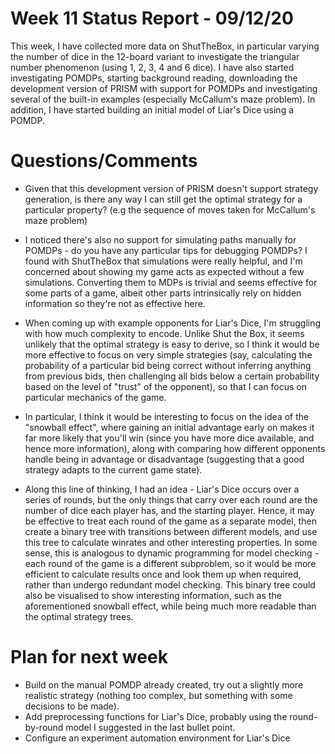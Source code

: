 # Week 11 Status Report - 09/12/20

This week, I have collected more data on ShutTheBox, in particular varying the number of dice in the 12-board variant to investigate the triangular number phenomenon (using 1, 2, 3, 4 and 6 dice). I have also started investigating POMDPs, starting background reading, downloading the development version of PRISM with support for POMDPs and investigating several of the built-in examples (especially McCallum's maze problem). In addition, I have started building an initial model of Liar's Dice using a POMDP.

# Questions/Comments

* Given that this development version of PRISM doesn't support strategy generation, is there any way I can still get the optimal strategy for a particular property? (e.g the sequence of moves taken for McCallum's maze problem)

* I noticed there's also no support for simulating paths manually for POMDPs - do you have any particular tips for debugging POMDPs? I found with ShutTheBox that simulations were really helpful, and I'm concerned about showing my game acts as expected without a few simulations. Converting them to MDPs is trivial and seems effective for some parts of a game, albeit other parts intrinsically rely on hidden information so they're not as effective here.

* When coming up with example opponents for Liar's Dice, I'm struggling with how much complexity to encode. Unlike Shut the Box, it seems unlikely that the optimal strategy is easy to derive, so I think it would be more effective to focus on very simple strategies (say, calculating the probability of a particular bid being correct without inferring anything from previous bids, then challenging all bids below a certain probability based on the level of "trust" of the opponent), so that I can focus on particular mechanics of the game.

* In particular, I think it would be interesting to focus on the idea of the "snowball effect", where gaining an initial advantage early on makes it far more likely that you'll win (since you have more dice available, and hence more information), along with comparing how different opponents handle being in advantage or disadvantage (suggesting that a good strategy adapts to the current game state).

* Along this line of thinking, I had an idea - Liar's Dice occurs over a series of rounds, but the only things that carry over each round are the number of dice each player has, and the starting player. Hence, it may be effective to treat each round of the game as a separate model, then create a binary tree with transitions between different models, and use this tree to calculate winrates and other interesting properties. In some sense, this is analogous to dynamic programming for model checking - each round of the game is a different subproblem, so it would be more efficient to calculate results once and look them up when required, rather than undergo redundant model checking. This binary tree could also be visualised to show interesting information, such as the aforementioned snowball effect, while being much more readable than the optimal strategy trees.

# Plan for next week

* Build on the manual POMDP already created, try out a slightly more realistic strategy (nothing too complex, but something with some decisions to be made).
* Add preprocessing functions for Liar's Dice, probably using the round-by-round model I suggested in the last bullet point.
* Configure an experiment automation environment for Liar's Dice